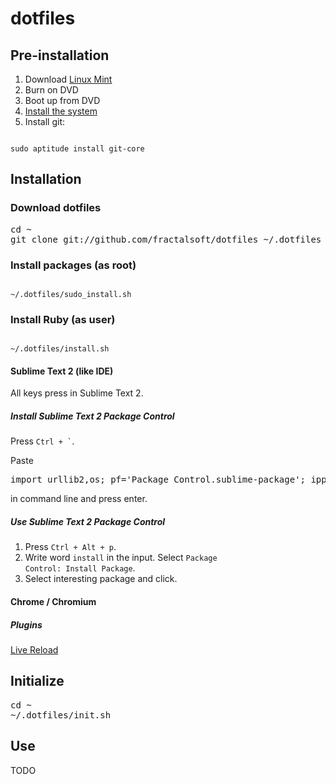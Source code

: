 # dotfiles #

## Pre-installation ##
1. Download [Linux Mint](http://www.linuxmint.com/download.php)
2. Burn on DVD
3. Boot up from DVD
4. [Install the system](http://www.youtube.com/watch?v=BEzH3liL3y4)
5. Install git: 

<code>
sudo aptitude install git-core
</code>

## Installation ##

### Download dotfiles ###

<pre>
cd ~
git clone git://github.com/fractalsoft/dotfiles ~/.dotfiles
</pre>

### Install packages (as root) ###

<code>
~/.dotfiles/sudo_install.sh
</code>

### Install Ruby (as user) ###

<code>
~/.dotfiles/install.sh
</code>

#### Sublime Text 2 (like IDE)  ####
All keys press in Sublime Text 2.

##### Install Sublime Text 2 Package Control #####
Press <code>Ctrl + `</code>.

Paste 
<pre>
import urllib2,os; pf='Package Control.sublime-package'; ipp=sublime.installed_packages_path(); os.makedirs(ipp) if not os.path.exists(ipp) else None; urllib2.install_opener(urllib2.build_opener(urllib2.ProxyHandler())); open(os.path.join(ipp,pf),'wb').write(urllib2.urlopen('http://sublime.wbond.net/'+pf.replace(' ','%20')).read()); print 'Please restart Sublime Text to finish installation'
</pre>
in command line and press enter.

##### Use Sublime Text 2 Package Control #####
1. Press <code>Ctrl + Alt + p</code>.
2. Write word <code>install</code> in the input. Select <code>Package Control: Install Package</code>.
3. Select interesting package and click.

#### Chrome / Chromium ####

##### Plugins #####
[Live Reload](https://chrome.google.com/webstore/detail/livereload/jnihajbhpnppcggbcgedagnkighmdlei)


## Initialize ##

<pre>
cd ~
~/.dotfiles/init.sh
</pre>

## Use ##
TODO
